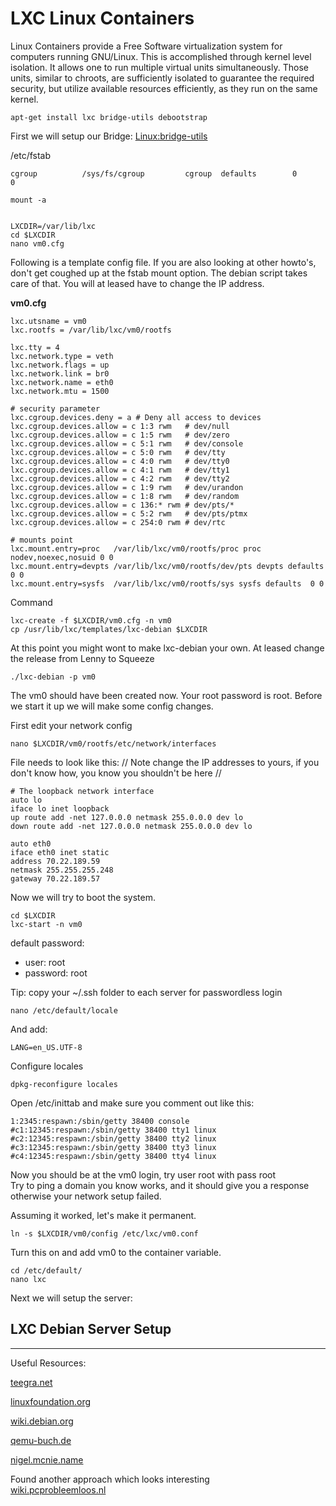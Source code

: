 LXC Linux Containers
====================

Linux Containers provide a Free Software virtualization system for computers running GNU/Linux. This is accomplished through kernel level isolation. It allows one to run multiple virtual units simultaneously. Those units, similar to chroots, are sufficiently isolated to guarantee the required security, but utilize available resources efficiently, as they run on the same kernel.

	apt-get install lxc bridge-utils debootstrap

First we will setup our Bridge: [Linux:bridge-utils](Bridge-Utils.html)

/etc/fstab

	cgroup          /sys/fs/cgroup         cgroup  defaults        0       0

	mount -a

	
	LXCDIR=/var/lib/lxc
	cd $LXCDIR
	nano vm0.cfg


Following is a template config file. If you are also looking at other howto's, don't get coughed up at the fstab mount option. The debian script takes care of that. You will at leased have to change the IP address.

**vm0.cfg**
	
	lxc.utsname = vm0
	lxc.rootfs = /var/lib/lxc/vm0/rootfs

	lxc.tty = 4
	lxc.network.type = veth
	lxc.network.flags = up
	lxc.network.link = br0
	lxc.network.name = eth0
	lxc.network.mtu = 1500

	# security parameter
	lxc.cgroup.devices.deny = a # Deny all access to devices
	lxc.cgroup.devices.allow = c 1:3 rwm   # dev/null
	lxc.cgroup.devices.allow = c 1:5 rwm   # dev/zero
	lxc.cgroup.devices.allow = c 5:1 rwm   # dev/console
	lxc.cgroup.devices.allow = c 5:0 rwm   # dev/tty
	lxc.cgroup.devices.allow = c 4:0 rwm   # dev/tty0
	lxc.cgroup.devices.allow = c 4:1 rwm   # dev/tty1
	lxc.cgroup.devices.allow = c 4:2 rwm   # dev/tty2
	lxc.cgroup.devices.allow = c 1:9 rwm   # dev/urandon
	lxc.cgroup.devices.allow = c 1:8 rwm   # dev/random
	lxc.cgroup.devices.allow = c 136:* rwm # dev/pts/*
	lxc.cgroup.devices.allow = c 5:2 rwm   # dev/pts/ptmx
	lxc.cgroup.devices.allow = c 254:0 rwm # dev/rtc

	# mounts point
	lxc.mount.entry=proc   /var/lib/lxc/vm0/rootfs/proc proc nodev,noexec,nosuid 0 0
	lxc.mount.entry=devpts /var/lib/lxc/vm0/rootfs/dev/pts devpts defaults 0 0
	lxc.mount.entry=sysfs  /var/lib/lxc/vm0/rootfs/sys sysfs defaults  0 0


Command
	
	lxc-create -f $LXCDIR/vm0.cfg -n vm0
	cp /usr/lib/lxc/templates/lxc-debian $LXCDIR


At this point you might wont to make lxc-debian your own. At leased change the release from Lenny to Squeeze  

	./lxc-debian -p vm0

The vm0 should have been created now. Your root password is root.
Before we start it up we will make some config changes. 

First edit your network config
	
	nano $LXCDIR/vm0/rootfs/etc/network/interfaces

File needs to look like this: // Note change the IP addresses to yours, if you don't know how, you know you shouldn't be here //
	
	# The loopback network interface
	auto lo
	iface lo inet loopback
	up route add -net 127.0.0.0 netmask 255.0.0.0 dev lo
	down route add -net 127.0.0.0 netmask 255.0.0.0 dev lo

	auto eth0
	iface eth0 inet static
	address 70.22.189.59
	netmask 255.255.255.248
	gateway 70.22.189.57


Now we will try to boot the system.
	
	cd $LXCDIR
	lxc-start -n vm0


default password:

 * user: root
 * password: root

Tip: copy your ~/.ssh folder to each server for passwordless login

	
	nano /etc/default/locale

And add:
	
	LANG=en_US.UTF-8


Configure locales

	dpkg-reconfigure locales



Open  /etc/inittab and make sure you comment out like this: 
	
	1:2345:respawn:/sbin/getty 38400 console
	#c1:12345:respawn:/sbin/getty 38400 tty1 linux
	#c2:12345:respawn:/sbin/getty 38400 tty2 linux
	#c3:12345:respawn:/sbin/getty 38400 tty3 linux
	#c4:12345:respawn:/sbin/getty 38400 tty4 linux


Now you should be at the vm0 login, try user root with pass root  
Try to ping a domain you know works, and it should give you a response otherwise your network setup failed.

Assuming it worked, let's make it permanent. 

	ln -s $LXCDIR/vm0/config /etc/lxc/vm0.conf

Turn this on and add vm0 to the container variable.

	cd /etc/default/
	nano lxc



Next we will setup the server:

LXC Debian Server Setup
----------------------


--------------------------

Useful Resources:

[teegra.net](http://lxc.teegra.net)

[linuxfoundation.org](http://www.linuxfoundation.org/collaborate/workgroups/networking)

[wiki.debian.org](http://wiki.debian.org/HighPerformanceComputing)

[qemu-buch.de](http://qemu-buch.de)

[nigel.mcnie.name](http://nigel.mcnie.name/blog/a-five-minute-guide-to-linux-containers-for-debian)

Found another approach which looks interesting  
[wiki.pcprobleemloos.nl](http://wiki.pcprobleemloos.nl/using_lxc_linux_containers_on_debian_squeeze/creating_a_lxc_virtual_machine_template)

